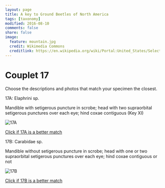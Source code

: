 ```yaml
---
layout: page
title: A key to Ground Beetles of North America
tags: [taxonomy]
modified: 2016-08-10
comments: false
share: false
image:
  feature: mountain.jpg
  credit: Wikimedia Commons
  creditlink: https://en.wikipedia.org/wiki/Portal:United_States/Selected_panorama#/media/File:Mount_Ellinor,_Mount_Washington_Panorama.jpg
---
```


# Couplet 17


Choose the descriptions and photos that match your specimen the closest. 

17A: Elaphrini sp. 

Mandible with setigerous puncture in scrobe; head with two supraorbital setigerous punctures over each eye; hind coxae contiguous (Key XI)

![17A](//klevan.github.io/images/keyfigs/Key1_17_17A.png)

[Click if 17A is a better match](https://en.wikipedia.org/wiki/Elaphrini)


17B: Carabidae sp. 

Mandible without setigerous puncture in scrobe; head with one or two supraorbital setigerous punctures over each eye; hind coxae contiguous or not

![17B](//klevan.github.io/images/keyfigs/Key1_17_17B.png)

[Click if 17B is a better match](//klevan.github.io/dynamicTaxonomy/Key1_18)

